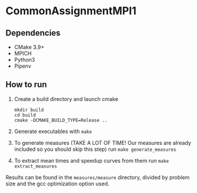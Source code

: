 # CommonAssignmentMPI1

## Dependencies

* CMake 3.9+
* MPICH
* Python3
* Pipenv

## How to run

1. Create a build directory and launch cmake

   ```batch
   mkdir build
   cd build
   cmake -DCMAKE_BUILD_TYPE=Release ..
   ```

2. Generate executables with `make`
3. To generate measures (TAKE A LOT OF TIME! Our measures are already included so you should skip this step) run `make generate_measures`
4. To extract mean times and speedup curves from them run `make extract_measures`

Results can be found in the `measures/measure` directory, divided by problem size and the gcc optimization option used.

